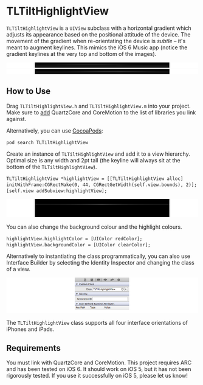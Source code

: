 TLTiltHighlightView
===================

`TLTiltHighlightView` is a `UIView` subclass with a horizontal gradient which adjusts its appearance based on the positional attitude of the device. The movement of the gradient when re-orientating the device is *subtle* – it's meant to augment keylines. This mimics the iOS 6 Music app (notice the gradient keylines at the very top and bottom of the images).

![Left highlight](https://github.com/TeehanLax/TLTiltHighlightView/raw/master/images/left.png)
![Right highlight](https://github.com/TeehanLax/TLTiltHighlightView/raw/master/images/right.png)

How to Use
-----------------------

Drag `TLTiltHighlightView.h` and `TLTiltHighlightView.m` into your project. Make sure to [add](http://stackoverflow.com/questions/3352664/how-to-add-existing-frameworks-in-xcode-4) QuartzCore and CoreMotion to the list of libraries you link against. 

Alternatively, you can use [CocoaPods](http://cocoapods.org):

    pod search TLTiltHighlightView

Create an instance of `TLTiltHighlightView` and add it to a view hierarchy. Optimal size is any width and 2pt tall (the keyline will always sit at the bottom of the `TLTiltHighlightView`).

    TLTiltHighlightView *highlightView = [[TLTiltHighlightView alloc] initWithFrame:CGRectMake(0, 44, CGRectGetWidth(self.view.bounds), 2)];
    [self.view addSubview:highlightView];
    
![Our implementation](https://github.com/TeehanLax/TLTiltHighlightView/raw/master/images/implementation.png)
    
You can also change the background colour and the highlight colours. 
    
    highlightView.highlightColor = [UIColor redColor];
    highlightView.backgroundColor = [UIColor clearColor];
    
Alternatively to instantiating the class programmatically, you can also use Interface Builder by selecting the Identity Inspector and changing the class of a view.

![Interface Builder](https://github.com/TeehanLax/TLTiltHighlightView/raw/master/images/interface_builder.png)


The `TLTiltHighlightView` class supports all four interface orientations of iPhones and iPads. 

Requirements
-----------------------

You must link with QuartzCore and CoreMotion. This project requires ARC and has been tested on iOS 6. It should work on iOS 5, but it has not been rigorously tested. If you use it successfully on iOS 5, please let us know!
